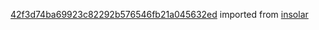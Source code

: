 [42f3d74ba69923c82292b576546fb21a045632ed](https://github.com/insolar/insolar/commit/42f3d74ba69923c82292b576546fb21a045632ed) imported from [insolar](https://github.com/insolar/insolar)
